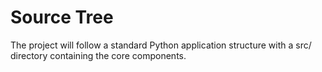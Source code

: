 # Source Tree

The project will follow a standard Python application structure with a src/ directory containing the core components.
